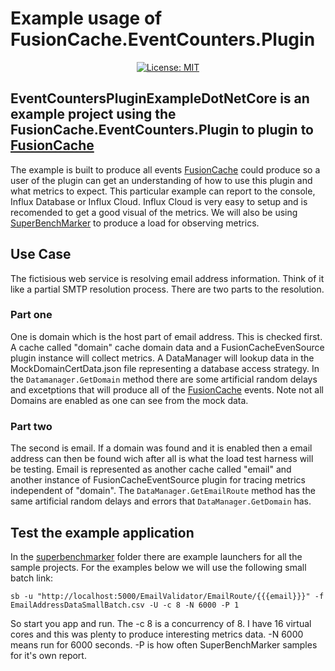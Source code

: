 # Example usage of FusionCache.EventCounters.Plugin

<div align="center">

[![License: MIT](https://img.shields.io/badge/license-MIT-blue.svg)](https://opensource.org/licenses/MIT)

</div>

## EventCountersPluginExampleDotNetCore is an example project using the FusionCache.EventCounters.Plugin to plugin to [FusionCache](https://github.com/jodydonetti/ZiggyCreatures.FusionCache)

The example is built to produce all events [FusionCache](https://github.com/jodydonetti/ZiggyCreatures.FusionCache) could produce so a user of the plugin can get an understanding of how to use this plugin and what metrics to expect.  This particular example can report to the console, Influx Database or Influx Cloud.  Influx Cloud is very easy to setup and is recomended to get a good visual of the metrics.  We will also be using [SuperBenchMarker](https://github.com/aliostad/SuperBenchmarker) to produce a load for observing metrics.

## Use Case

The fictisious web service is resolving email address information.  Think of it like a partial SMTP resolution process.  There are two parts to the resolution.  

### Part one

One is domain which is the host part of email address.  This is checked first.  A cache called "domain" cache domain data and a FusionCacheEvenSource plugin instance will collect metrics.  A DataManager will lookup data in the MockDomainCertData.json file representing a database access strategy.  In the `Datamanager.GetDomain` method there are some artificial random delays and excetptions that will produce all of the [FusionCache](https://github.com/jodydonetti/ZiggyCreatures.FusionCache) events.  Note not all Domains are enabled as one can see from the mock data.  

### Part two

The second is email.  If a domain was found and it is enabled then a email address can then be found wich after all is what the load test harness will be testing.  Email is represented as another cache called "email" and another instance of FusionCacheEventSource plugin for tracing metrics independent of "domain".  The `DataManager.GetEmailRoute` method has the same artificial random delays and errors that `DataManager.GetDomain` has.

## Test the example application

In the [superbenchmarker](./tree/main/examples/superbenchmarker) folder there are example launchers for all the sample projects.  For the examples below we will use the following small batch link:

`sb -u "http://localhost:5000/EmailValidator/EmailRoute/{{{email}}}" -f EmailAddressDataSmallBatch.csv -U -c 8 -N 6000 -P 1`

So start you app and run.  The -c 8 is a concurrency of 8.  I have 16 virtual cores and this was plenty to produce interesting metrics data.  -N 6000 means run for 6000 seconds.  -P is how often SuperBenchMarker samples for it's own report.  


